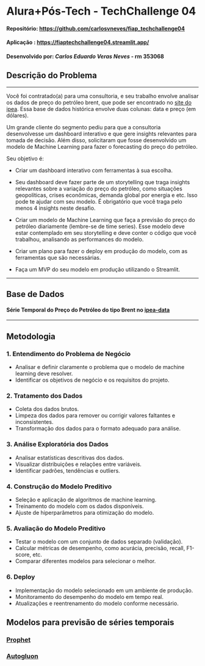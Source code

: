 # Alura+Pós-Tech - TechChallenge 04 #

#### __Repositório__: https://github.com/carlosvneves/fiap_techchallenge04 

#### __Aplicação__ : https://fiaptechchallenge04.streamlit.app/


#### Desenvolvido por: *Carlos Eduardo Veras Neves* - rm 353068


## Descrição do Problema

---
<div><p>
          Você foi contratado(a) para uma consultoria, e seu trabalho envolve analisar os dados de preço do petróleo brent, que pode ser encontrado no <a href="http://www.ipeadata.gov.br/ExibeSerie.aspx?module=m&amp;serid=1650971490&amp;oper=view" target="_blank">site do ipea</a>. Essa base de dados histórica envolve duas colunas: data e preço (em dólares). 
        </p>
        <p>
          Um grande cliente do segmento pediu para que a consultoria desenvolvesse um dashboard interativo e que gere insights relevantes para tomada de decisão. Além disso, solicitaram que fosse desenvolvido um modelo de Machine Learning para fazer o forecasting do preço do petróleo.
        </p>
        <p>
          <span>Seu objetivo é</span>:
        </p></div>
<div><ul>
          <li>
            <p>
              Criar um dashboard interativo com ferramentas à sua escolha.
            </p>
          </li>
          <li>
            <p>
              Seu dashboard deve fazer parte de um storytelling que traga insights relevantes sobre a variação do preço do petróleo, como situações geopolíticas, crises econômicas, demanda global por energia e etc. Isso pode te ajudar com seu modelo. É obrigatório que você traga pelo menos 4 insights neste desafio.
            </p>
          </li>
          <li>
            <p>
              Criar um modelo de Machine Learning que faça a previsão do preço do petróleo diariamente (lembre-se de time series). Esse modelo deve estar contemplado em seu storytelling e deve conter o código que você trabalhou, analisando as performances do modelo.
            </p>
          </li>
          <li>
            <p>
              Criar um plano para fazer o deploy em produção do modelo, com as ferramentas que são necessárias.
            </p>
          </li>
          <li>
            <p>
              Faça um MVP do seu modelo em produção utilizando o Streamlit.
            </p>
          </li>
        
</ul></div>

---

## Base de Dados

#### Série Temporal do Preço do Petróleo do tipo Brent no [ipea-data](http://www.ipeadata.gov.br/ExibeSerie.aspx?module=m&serid=1650971490&oper=view)

---
## Metodologia

### 1. Entendimento do Problema de Negócio
- Analisar e definir claramente o problema que o modelo de machine learning deve resolver.
- Identificar os objetivos de negócio e os requisitos do projeto.

### 2. Tratamento dos Dados
- Coleta dos dados brutos.
- Limpeza dos dados para remover ou corrigir valores faltantes e inconsistentes.
- Transformação dos dados para o formato adequado para análise.

### 3. Análise Exploratória dos Dados
- Analisar estatísticas descritivas dos dados.
- Visualizar distribuições e relações entre variáveis.
- Identificar padrões, tendências e outliers.

### 4. Construção do Modelo Preditivo
- Seleção e aplicação de algoritmos de machine learning.
- Treinamento do modelo com os dados disponíveis.
- Ajuste de hiperparâmetros para otimização do modelo.

### 5. Avaliação do Modelo Preditivo
- Testar o modelo com um conjunto de dados separado (validação).
- Calcular métricas de desempenho, como acurácia, precisão, recall, F1-score, etc.
- Comparar diferentes modelos para selecionar o melhor.

### 6. Deploy
- Implementação do modelo selecionado em um ambiente de produção.
- Monitoramento do desempenho do modelo em tempo real.
- Atualizações e reentrenamento do modelo conforme necessário.


## Modelos para previsão de séries temporais

### [Prophet](https://facebook.github.io/prophet/) 
  
### [Autogluon](https://auto.gluon.ai/stable/index.html)
